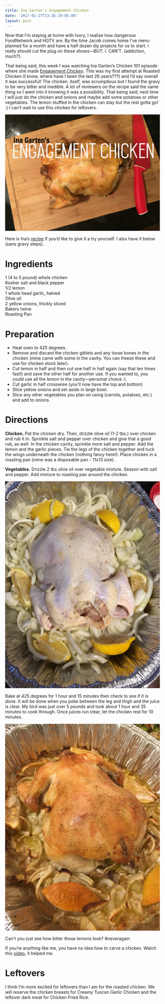 ```yaml
---
title: Ina Garten's Engagement Chicken
date: '2017-01-27T13:36:19-05:00'
layout: post
---
```

Now that I’m staying at home with Ivory, I realize how dangerous FoodNetwork and HGTV are. By the time Jacob comes home I’ve menu planned for a month and have a half dozen diy projects for us to start. I really should cut the plug on these shows—BUT. I. CAN’T. (addiction, much?).

That being said, this week I was watching Ina Garten’s Chicken 101 episode where she made [Engagement Chicken](http://www.foodnetwork.com/recipes/ina-garten/engagement-roast-chicken-recipe.html). This was my first attempt at Roasted Chicken (I know, where have I been the last 26 years???) and I’d say overall it was successful! The chicken, itself, was scrumptious but I found the gravy to be very bitter and inedible. A lot of reviewers on the recipe said the same thing so I went into it knowing it was a possibility. That being said, next time I will just do the chicken and onions and maybe add some potatoes or other vegetables. The lemon stuffed in the chicken can stay but the rest gotta go! :) I can’t wait to use this chicken for leftovers.

![](/uploads/2017/01/27/engagementchicken.jpg)

Here is Ina’s [recipe](http://www.foodnetwork.com/recipes/ina-garten/engagement-roast-chicken-recipe.html) if you’d like to give it a try yourself. I also have it below (sans gravy steps).

# Ingredients

1 (4 to 5 pound) whole chicken  
Kosher salt and black pepper  
1/2 lemon  
1 whole head garlic, halved  
Olive oil  
2 yellow onions, thickly sliced  
Bakers twine  
Roasting Pan

# Preparation

*   Heat oven to 425 degrees.
*   Remove and discard the chicken giblets and any loose bones in the chicken (mine came with some in the cavity. You can freeze these and use for chicken stock later).
*   Cut lemon in half and then cut one half in half again (say that ten times fast!) and save the other half for another use. If you wanted to, you could use all the lemon in the cavity—personal choice :).
*   Cut garlic in half crosswise (you’ll now have the top and bottom)
*   Slice yellow onions and set aside in large bowl.
*   Slice any other vegetables you plan on using (carrots, potatoes, etc.) and add to onions.

# Directions

**Chicken.** Pat the chicken dry. Then, drizzle olive oil (1-2 tbs.) over chicken and rub it in. Sprinkle salt and pepper over chicken and give that a good rub, as well. In the chicken cavity, sprinkle more salt and pepper. Add the lemon and the garlic pieces. Tie the legs of the chicken together and tuck the wings underneath the chicken (nothing fancy here!). Place chicken in a roasting pan (mine was a disposable pan - 11x13 size).

**Vegetables.** Drizzle 2 tbs olive oil over vegetable mixture. Season with salt and pepper. Add mixture to roasting pan around the chicken.

![](/uploads/2017/01/27/IMG_6212.JPG)

Bake at 425 degrees for 1 hour and 15 minutes then check to see if it is done. It will be done when you poke between the leg and thigh and the juice is clear. My bird was just over 5 pounds and took about 1 hour and 35 minutes to cook through. Once juices run clear, let the chicken rest for 10 minutes.

![](/uploads/2017/01/27/IMG_6220.JPG)

Can't you just see how bitter those lemons look? #neveragain

If you’re anything like me, you have no idea how to carve a chicken. Watch this [video](https://www.youtube.com/watch?v=KnwyQLYTw8E), it helped me.

# Leftovers

I think I’m more excited for leftovers than I am for the roasted chicken. We will reserve the chicken breasts for Creamy Tuscan Garlic Chicken and the leftover dark meat for Chicken Fried Rice.
